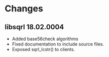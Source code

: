 # Changes

## libsqrl 18.02.0004

* Added base56check algorithms
* Fixed documentation to include source files.
* Exposed sqrl_lcstr() to clients.
